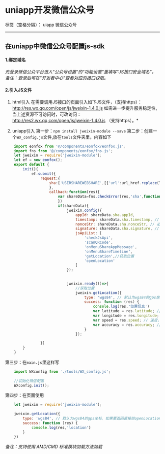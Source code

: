 ﻿# uniapp开发微信公众号

标签（空格分隔）： uiapp 微信公众号

---

## **在uniapp中微信公众号配置js-sdk**
#### **1.绑定域名**
*先登录微信公众平台进入“公众号设置”的“功能设置”里填写“JS接口安全域名”。
备注：登录后可在“开发者中心”查看对应的接口权限。*
#### **2.引入JS文件**
1) html引入
在需要调用JS接口的页面引入如下JS文件，（支持https）：http://res.wx.qq.com/open/js/jweixin-1.4.0.js
如需进一步提升服务稳定性，当上述资源不可访问时，可改访问：http://res2.wx.qq.com/open/js/jweixin-1.4.0.js （支持https）。*

2) uniapp引入
第一步：`npm install jweixin-module --save`
第二步：创建一个`WX_config.js`文件,放在`tools`文件夹里，内容如下
```javascript
    import eonfox from '@/components/eonfox/eonfox.js';
	import fns from '@/components/eonfox/fns.js';
    let jweixin = require('jweixin-module');
	let ef = new eonfox();
	export default {
		init(){				
			ef.submit({
				request:{
				    sha:['USERSHAREWEBSHARE',[{'url':url_href.replace(location.hash, '')}]]
					},
					callback:function(res){
						var shareData=fns.checkError(res,'sha',function(errno,error){
						})
						if(shareData){
							jweixin.config({
							    appId: shareData.sha.appId,
							    timestamp: shareData.sha.timestamp, // 必填，生成签名的时间戳
							    nonceStr: shareData.sha.nonceStr, // 必填，生成签名的随机串
							    signature: shareData.sha.signature, // 必填，签名，见附录1
							    jsApiList: [
							        'checkJsApi',
							        'scanQRCode',
							        'onMenuShareAppMessage',
							        'onMenuShareTimeline',
							        'getLocation',//获取位置
							        'openLocation'
							    ]
							});
							
							
							jweixin.ready(()=>{
								//获取位置
								jweixin.getLocation({
									type: 'wgs84', // 默认为wgs84的gps坐标，如果要返回直接给openLocation用的火星坐标，可传入'gcj02'
									success: function (res) {
										console.log(res,'位置信息')
										var latitude = res.latitude; // 纬度，浮点数，范围为90 ~ -90
										var longitude = res.longitude; // 经度，浮点数，范围为180 ~ -180。
										var speed = res.speed; // 速度，以米/每秒计
										var accuracy = res.accuracy; // 位置精度
									}
								});
					
				})
		}
	}
```
第三步：在`main.js`里这样写
```javascript
    import WXconfig from './tools/WX_config.js';
    
    //初始化微信配置
	WXconfig.init();
```
第四步：在页面使用
```javascript
    let jweixin = require('jweixin-module');
    
    jweixin.getLocation({
        type: 'wgs84', // 默认为wgs84的gps坐标，如果要返回直接给openLocation用的火星坐标，可传入'gcj02'
        success: function (res) {
            console.log(res,'location')
        }
    })
```
*备注：支持使用 AMD/CMD 标准模块加载方法加载*





